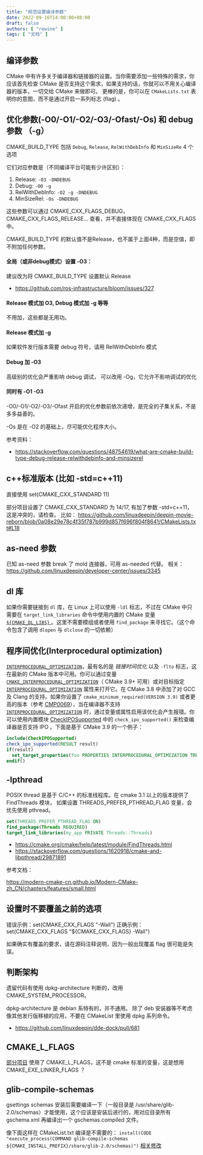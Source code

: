 ```yaml
---
title: "规范设置编译参数"
date: 2022-09-16T14:00:00+08:00
draft: false
authors: [ "rewine" ]
tags: [ "文档" ]
---
```


## 编译参数

CMake 中有许多关于编译器和链接器的设置。当你需要添加一些特殊的需求，你应该首先检查 CMake 是否支持这个需求，如果支持的话，你就可以不用关心编译器的版本，一切交给 CMake 来做即可。 更棒的是，你可以在 `CMakeLists.txt` 表明你的意图，而不是通过开启一系列标志 (flag) 。

<!--more-->

## 优化参数(-O0/-O1/-O2/-O3/-Ofast/-Os) 和 debug 参数 （-g）

CMAKE_BUILD_TYPE 包括 `Debug`, `Release`, `RelWithDebInfo` 和 `MinSizeRe` 4 个选项

它们对应参数是（不同编译平台可能有少许区别）：

1. Release: `-O3 -DNDEBUG`
2. Debug: `-O0 -g`
3. RelWithDebInfo: `-O2 -g -DNDEBUG`
4. MinSizeRel: `-Os -DNDEBUG`

这些参数可以通过 CMAKE_CXX_FLAGS_DEBUG，CMAKE_CXX_FLAGS_RELEASE... 查看，并不直接体现在 CMAKE_CXX_FLAGS 中。

CMAKE_BUILD_TYPE 的默认值不是Release，也不属于上面4种，而是空值，即不附加任何参数。

#### 全局（或非debug模式）设置 -O3：
建议改为将 CMAKE_BUILD_TYPE 设置默认 Release
- https://github.com/ros-infrastructure/bloom/issues/327

#### Release 模式加 O3, Debug 模式加 -g 等等
不用加，这些都是无用功。 

#### Release 模式加 -g
如果软件发行版本需要 debug 符号，请用 RelWithDebInfo 模式

#### Debug 加 -O3
高级别的优化会严重影响 debug 调试， 可以改用 -Og，它允许不影响调试的优化

#### 同时有 -O1 -O3
-O0/-O1/-O2/-O3/-Ofast 开启的优化参数前依次递增，是完全的子集关系，不是多多益善的。

-Os 是在 -O2 的基础上，尽可能优化程序大小。

参考资料： 
- https://stackoverflow.com/questions/48754619/what-are-cmake-build-type-debug-release-relwithdebinfo-and-minsizerel


## c++标准版本 (比如 -std=c++11)

直接使用 set(CMAKE_CXX_STANDARD 11)

部分项目设置了 CMAKE_CXX_STANDARD 为 14/17, 有加了参数 -std=c++11，这是冲突的，请检查。
比如： https://github.com/linuxdeepin/deepin-movie-reborn/blob/0a08e29e78c4f35f787b999d857f696f804f8641/CMakeLists.txt#L18

## as-need 参数

已知 as-need 参数 break 了 mold 连接器，可用 as-needed 代替。
相关：https://github.com/linuxdeepin/developer-center/issues/3345

##  dl 库

如果你需要链接到 `dl` 库，在 Linux 上可以使用 `-ldl` 标志，不过在 CMake 中只需要在 `target_link_libraries` 命令中使用内置的 CMake 变量 [`${CMAKE_DL_LIBS}` ](https://cmake.org/cmake/help/latest/variable/CMAKE_DL_LIBS.html)。这里不需要模组或者使用 `find_package` 来寻找它。（这个命令包含了调用 `dlopen` 与 `dlclose` 的一切依赖）

## 程序间优化(Interprocedural optimization)

[`INTERPROCEDURAL_OPTIMIZATION`](https://cmake.org/cmake/help/latest/prop_tgt/INTERPROCEDURAL_OPTIMIZATION.html)，最有名的是 *链接时间优化* 以及 `-flto` 标志，这在最新的 CMake 版本中可用。你可以通过变量 [`CMAKE_INTERPROCEDURAL_OPTIMIZATION`](https://cmake.org/cmake/help/latest//CMAKE_INTERPROCEDURAL_OPTIMIZATION.html)（ CMake 3.9+ 可用）或对目标指定 [`INTERPROCEDURAL_OPTIMIZATION`](https://cmake.org/cmake/help/latest/prop_tgt/INTERPROCEDURAL_OPTIMIZATION.html) 属性来打开它。在 CMake 3.8 中添加了对 GCC 及 Clang 的支持。如果你设置了 `cmake_minimum_required(VERSION 3.9)` 或者更高的版本（参考 [CMP0069](https://cmake.org/cmake/help/latest/policy/CMP0069.html)），当在编译器不支持 [`INTERPROCEDURAL_OPTIMIZATION`](https://cmake.org/cmake/help/latest/prop_tgt/INTERPROCEDURAL_OPTIMIZATION.html) 时，通过变量或属性启用该优化会产生报错。你可以使用内置模块 [CheckIPOSupported](https://cmake.org/cmake/help/latest/module/CheckIPOSupported.html) 中的 `check_ipo_supported()` 来检查编译器是否支持 IPO 。下面是基于 CMake 3.9 的一个例子：

```cmake
include(CheckIPOSupported)
check_ipo_supported(RESULT result)
if(result)
  set_target_properties(foo PROPERTIES INTERPROCEDURAL_OPTIMIZATION TRUE)
endif()
```

## -lpthread

POSIX thread  是基于 C/C++ 的标准线程库。在 cmake 3.1 以上的版本提供了 FindThreads 模块， 如果设置 THREADS_PREFER_PTHREAD_FLAG 变量，会优先使用 pthread。

```cmake
set(THREADS_PREFER_PTHREAD_FLAG ON)
find_package(Threads REQUIRED)
target_link_libraries(my_app PRIVATE Threads::Threads)
```

- https://cmake.org/cmake/help/latest/module/FindThreads.html
- https://stackoverflow.com/questions/1620918/cmake-and-libpthread/29871891

参考文档：

https://modern-cmake-cn.github.io/Modern-CMake-zh_CN/chapters/features/small.html




## 设置时不要覆盖之前的选项

错误示例：set(CMAKE_CXX_FLAGS "-Wall")
正确示例：set(CMAKE_CXX_FLAGS "${CMAKE_CXX_FLAGS} -Wall")

如果确实有覆盖的要求，请在源码注释说明，因为一般出现覆盖 flag 很可能是失误。

## 判断架构

遗留代码有使用 dpkg-architecture 判断的，改用 CMAKE_SYSTEM_PROCESSOR。

dpkg-architecture 是 debian 系特有的，并不通用。
除了 deb 安装器等不考虑像其他发行版移植的应用，不要在 CMakeList 里使用 dpkg 系列命令。

- https://github.com/linuxdeepin/dde-dock/pull/681

## CMAKE_L_FLAGS

[部分项目](https://github.com/linuxdeepin/deepin-movie-reborn/blob/cc35eb1b40214f6beb4c4b21768983e4f0d8d99f/tests/deepin-movie/CMakeLists.txt#L101) 使用了 CMAKE_L_FLAGS，这不是 cmake 标准的变量，这是想用 CMAKE_EXE_LINKER_FLAGS ？

## glib-compile-schemas

gsettings schemas 安装后需要编译一下（一般目录是 /usr/share/glib-2.0/schemas）才能使用，这个应该是安装后进行的，用对应目录所有 gschema.xml 再编译出一个 gschemas.compiled 文件。

像下面这样在 CMakeList.txt 编译是不需要的：
`install(CODE "execute_process(COMMAND glib-compile-schemas ${CMAKE_INSTALL_PREFIX}/share/glib-2.0/schemas)")`
[相关修改](https://github.com/linuxdeepin/dde-session-shell/commit/6faf19b4d73cc35f5cd0f20141077139eccc5846)
